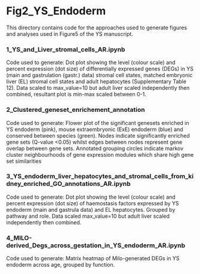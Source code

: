 # Fig2_YS_Endoderm

This directory contains code for the approaches used to generate figures and analyses used in Figure5 of the YS manuscript. 

### 1_YS_and_Liver_stromal_cells_AR.ipynb
Code used to generate: Dot plot showing the level (colour scale) and percent expression (dot size) of differentially expressed genes (DEGs) in YS (main and gastrulation (gastr.) data) stromal cell states, matched embryonic liver (EL) stromal cell states and adult hepatocytes (Supplementary Table 12). Data scaled to max_value=10 but adult liver scaled independently then combined, resultant plot is min-max scaled between 0-1.

### 2_Clustered_geneset_enrichement_annotation
Code used to generate: Flower plot of the significant genesets enriched in YS endoderm (pink), mouse extraembryonic (ExE) endoderm (blue) and conserved between species (green). Nodes indicate significantly enriched gene sets (Q-value <0.05) whilst edges between nodes represent gene overlap between gene sets. Annotated grouping circles indicate markov cluster neighbourhoods of gene expression modules which share high gene set similarities 

### 3_YS_endoderm_liver_hepatocytes_and_stromal_cells_from_kidney_enriched_GO_annotations_AR.ipynb
Code used to generate: Dot plot showing the level (colour scale) and percent expression (dot size) of haemostasis factors expressed by YS endoderm (main and gastrula data) and EL hepatocytes. Grouped by pathway and role. Data scaled max_value=10 but adult liver scaled independently then combined. 

### 4_MILO-derived_Degs_across_gestation_in_YS_endoderm_AR.ipynb
Code used to generate: Matrix heatmap of Milo-generated DEGs in YS endoderm across age, grouped by function.
